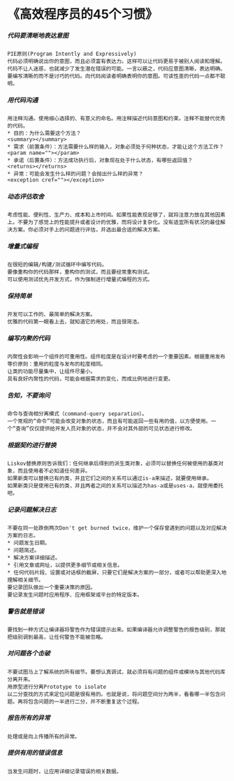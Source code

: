 # 《高效程序员的45个习惯》
##### 代码要清晰地表达意图
```
PIE原则(Program Intently and Expressively)
代码必须明确说出你的意图，而且必须富有表达力。这样可以让代码更易于被别人阅读和理解。代码不让人迷惑，也就减少了发生潜在错误的可能。一言以蔽之，代码应意图清晰，表达明确。
要编写清晰的而不是讨巧的代码。向代码阅读者明确表明你的意图。可读性差的代码一点都不聪明。
```
##### 用代码沟通
```
用注释沟通。使用细心选择的、有意义的命名。用注释描述代码意图和约束。注释不能替代优秀的代码。
* 目的：为什么需要这个方法？
<summary></summary>
* 需求（前置条件）：方法需要什么样的输入，对象必须处于何种状态，才能让这个方法工作？
<param name=""></param>
* 承诺（后置条件）：方法成功执行后，对象现在处于什么状态，有哪些返回值？
<returns></returns>
* 异常：可能会发生什么样的问题？会抛出什么样的异常？
<exception cref=""></exception>
```
##### 动态评估取舍
```
考虑性能、便利性、生产力、成本和上市时间。如果性能表现足够了，就将注意力放在其他因素上。不要为了感觉上的性能提升或者设计的优雅，而将设计复杂化。没有适宜所有状况的最佳解决方案。你必须对手上的问题进行评估，并选出最合适的解决方案。
```
##### 增量式编程
```
在很短的编辑/构建/测试循环中编写代码。
要像重构你的代码那样，重构你的测试，而且要经常重构测试。
可以使用测试优先开发方式，作为强制进行增量式编程的方式。
```
##### 保持简单
```
开发可以工作的、最简单的解决方案。
优雅的代码第一眼看上去，就知道它的用处，而且很简洁。
```
##### 编写内聚的代码
```
内聚性会影响一个组件的可重用性。组件粒度是在设计时要考虑的一个重要因素。根据重用发布等价原则：重用的粒度与发布的粒度相同。
让类的功能尽量集中，让组件尽量小。
具有良好内聚性的代码，可能会根据需求的变化，而成比例地进行变更。
```
##### 告知，不要询问
```
命令与查询相分离模式（command-query separation）。
一个常规的“命令”可能会改变对象的状态，而且有可能返回一些有用的值，以方便使用。一个“查询”仅仅提供给开发人员对象的状态，并不会对其外部的可见状态进行修改。
```
##### 根据契约进行替换
```
Liskov替换原则告诉我们：任何继承后得到的派生类对象，必须可以替换任何被使用的基类对象，而且使用者不必知道任何差异。
如果新类可以替换已有的类，并且它们之间的关系可以通过is-a来描述，就要使用继承。
如果新类只是使用已有的类，并且两者之间的关系可以描述为has-a或是uses-a，就使用委托吧。
```
##### 记录问题解决日志
```
不要在同一处跌倒两次Don't get burned twice，维护一个保存曾遇到的问题以及对应解决方案的日志。
* 问题发生日期。
* 问题简述。
* 解决方案详细描述。
* 引用文章或网址，以提供更多细节或相关信息。
* 任何代码片段、设置或对话框的截屏，只要它们是解决方案的一部分，或者可以帮助更深入地理解相关细节。
要记录团队做出一个重要决策的原因。
要记录发生问题时应用程序、应用框架或平台的特定版本。
```
##### 警告就是错误
```
要找到一种方式让编译器将警告作为错误提示出来。如果编译器允许调整警告的报告级别，那就把级别调到最高，让任何警告不能被忽略。
```
##### 对问题各个击破
```
不要试图马上了解系统的所有细节。要想认真调试，就必须将有问题的组件或模块与其他代码库分离开来。
用原型进行分离Prototype to isolate
以二分查找的方式来定位问题是很有用的。也就是说，将问题空间分为两半，看看哪一半包含问题。再将包含问题的一半进行二分，并不断重复这个过程。
```
##### 报告所有的异常
```
处理或是向上传播所有的异常。
```
##### 提供有用的错误信息
```
当发生问题时，让应用详细记录错误的相关数据。
```